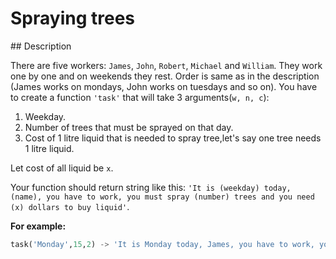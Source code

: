 # Spraying trees

## Description

There are five workers: `James`, `John`, `Robert`, `Michael` and `William`. They work one by one and on weekends they rest. Order is same as in the description (James works on mondays, John works on tuesdays and so on). You have to create a function `'task'` that will take 3 arguments(`w, n, c`):

1. Weekday.
2. Number of trees that must be sprayed on that day.
3. Cost of 1 litre liquid that is needed to spray tree,let's say one tree needs 1 litre liquid.

Let cost of all liquid be `x`.

Your function should return string like this: `'It is (weekday) today, (name), you have to work, you must spray (number) trees and you need (x) dollars to buy liquid'`.

**For example:**

```python
task('Monday',15,2) -> 'It is Monday today, James, you have to work, you must spray 15 trees and you need 30 dollars to buy liquid'
```
